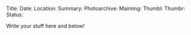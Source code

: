 Title:
Date:
Location:
Summary:
Photoarchive:
Mainimg:
Thumbl:
Thumbr:
Status:

Write your stuff here and below!

<!---
Title: Title of the trip, i.e Wales III or Yorkshire IV or France

Date: Date in YYYY-MM-DD format

Location: Location of trip i.e Yorkshire, Wales, or France

Summary: The short blurb that will appear on the main page

Photoarchive: Delete for no photo archive, leave blank for autogenerated location (will not work for NZ subsite), or type a custom path for the archive (../photo_archive/newzealand/YYYY-MM-DD%20-%20Placename). You will have to make this folder and populate it yourself.

Mainimg: filename including extension of image in photoarchive folder to display in the article, leave blank for no image.

Thumbl: filename including extension of image in photoarchive folder to display as the left thumbnail on the main index page

Thumbr: same but the right thumbnail

Status: Set this to "draft" if you don't want it to appear on the site yet

delete this before posting because it will appear as a html comment

--->
